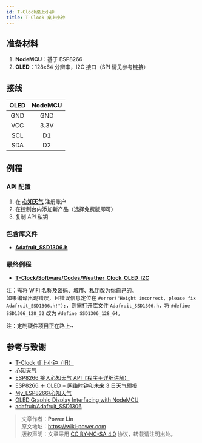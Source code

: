 ```yaml
---
id: T-Clock桌上小钟
title: T-Clock 桌上小钟
---
```


## 准备材料

1. **NodeMCU**：基于 ESP8266
2. **OLED**：128x64 分辨率，I2C 接口（SPI 请见参考链接）

## 接线

| OLED | NodeMCU |
| :--: | :-----: |
| GND  |   GND   |
| VCC  |  3.3V   |
| SCL  |   D1    |
| SDA  |   D2    |

## 例程

### API 配置

1. 在 [**心知天气**](https://www.seniverse.com/) 注册账户
2. 在控制台内添加新产品（选择免费版即可）
3. 复制 API 私钥

### 包含库文件

- [**Adafruit_SSD1306.h**](https://github.com/adafruit/Adafruit_SSD1306)

### 最终例程

- [**T-Clock/Software/Codes/Weather_Clock_OLED_I2C**](https://github.com/linyuxuanlin/T-Clock/tree/master/Software/Codes/Weather_Clock_OLED_I2C)

注：需将 WiFi 名称及密码、城市、私钥改为你自己的。  
如果编译出现错误，且错误信息定位在 `#error("Height incorrect, please fix Adafruit_SSD1306.h!");`，则需打开库文件 `Adafruit_SSD1306.h`，将 `#define SSD1306_128_32` 改为 `#define SSD1306_128_64`。

注：定制硬件项目正在路上~

## 参考与致谢

- [T-Clock 桌上小钟（旧）](https://wiki-power.com/unlist/T-Clock桌上小钟（旧）)
- [心知天气](https://www.seniverse.com/)
- [ESP8266 接入心知天气 API【程序＋详细讲解】](https://www.bilibili.com/video/av89935868/?spm_id_from=333.788.b_636f6d6d656e74.4)
- [ESP8266 ＋ OLED = 网络时钟和未来 3 日天气预报](https://www.bilibili.com/video/av88920975/)
- [My_ESP8266/心知天气](https://gitee.com/young_people_only_love_her/My_ESP8266/tree/master/%E5%BF%83%E7%9F%A5%E5%A4%A9%E6%B0%94)
- [OLED Graphic Display Interfacing with NodeMCU](https://www.electronicwings.com/nodemcu/oled-graphic-display-interfacing-with-nodemcu)
- [adafruit/Adafruit_SSD1306](https://github.com/adafruit/Adafruit_SSD1306)



> 文章作者：**Power Lin**  
> 原文地址：<https://wiki-power.com>  
> 版权声明：文章采用 [CC BY-NC-SA 4.0](https://creativecommons.org/licenses/by/4.0/deed.zh) 协议，转载请注明出处。
